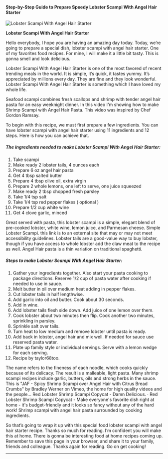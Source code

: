             

#### Step-by-Step Guide to Prepare Speedy Lobster Scampi With Angel Hair Starter

![Lobster Scampi With Angel Hair Starter](https://img-global.cpcdn.com/recipes/6686179184345088/751x532cq70/lobster-scampi-with-angel-hair-starter-recipe-main-photo.jpg)

**Lobster Scampi With Angel Hair Starter**

Hello everybody, I hope you are having an amazing day today. Today, we’re going to prepare a special dish, lobster scampi with angel hair starter. One of my favorites food recipes. For mine, I will make it a little bit tasty. This is gonna smell and look delicious.

Lobster Scampi With Angel Hair Starter is one of the most favored of recent trending meals in the world. It is simple, it’s quick, it tastes yummy. It’s appreciated by millions every day. They are fine and they look wonderful. Lobster Scampi With Angel Hair Starter is something which I have loved my whole life.

Seafood scampi combines fresh scallops and shrimp with tender angel hair pasta for an easy weeknight dinner. In this video I'm showing how to make Shrimp Scampi with Angel Hair Pasta. This video was inspired by Chef Gordon Ramsay.

To begin with this recipe, we must first prepare a few ingredients. You can have lobster scampi with angel hair starter using 11 ingredients and 12 steps. Here is how you can achieve that.

##### The ingredients needed to make Lobster Scampi With Angel Hair Starter:

1.  Take scampi
2.  Make ready 2 lobster tails, 4 ounces each
3.  Prepare 6 oz angel hair pasta
4.  Get 4 tbsp salted butter
5.  Prepare 4 tbsp olive oil, extra virgin
6.  Prepare 2 whole lemons, one left to serve, one juice squeezed
7.  Make ready 2 tbsp chopped fresh parsley
8.  Take 1/4 tsp salt
9.  Take 1/4 tsp red pepper flakes ( optional )
10.  Prepare 1/2 cup white wine
11.  Get 4 clove garlic, minced

Great served with pasta, this lobster scampi is a simple, elegant blend of pre-cooked lobster, white wine, lemon juice, and Parmesan cheese. Simple Lobster Scampi. this link is to an external site that may or may not meet accessibility guidelines. Lobster tails are a good-value way to buy lobster, though if you have access to whole lobster add the claw meat to the recipe as well. Angel Hair pasta is a thin variation on traditional spaghetti.

##### Steps to make Lobster Scampi With Angel Hair Starter:

1.  Gather your ingredients together. Also start your pasta cooking to package directions. Reserve 1/2 cup of pasta water after cooking if needed to use in sauce.
2.  Melt butter in oil over medium heat adding in pepper flakes.
3.  Cut lobster tails in half lengthwise.
4.  Add garlic into oil and butter. Cook about 30 seconds.
5.  Add in wine.
6.  Add lobster tails flesh side down. Add juice of one lemon over them.
7.  Cook lobster about two minutes then flip. Cook another two minutes, sprinkling in parsley.
8.  Sprinkle salt over tails.
9.  Turn heat to low medium and remove lobster until pasta is ready.
10.  Add back in lobster, angel hair and mix well. If needed for sauce use reserved pasta water.
11.  Plate up family style or individual servings. Serve with a lemon wedge for each serving.
12.  Recipe by taylor68too.

The name refers to the fineness of each noodle, which cooks quickly because of its delicacy. The result is a malleable, light pasta. Many shrimp scampi recipes include garlic, butters, oils and strong herbs in the sauce. This is "JAF - Spicy Shrimp Scampi over Angel Hair with Citrus Bread Crumbs" by Bradley Werner on Vimeo, the home for high quality videos and the people… Red Lobster Shrimp Scampi Copycat - Damn Delicious. · Red Lobster Shrimp Scampi Copycat - Make everyone's favorite dish right at home - it's budget-friendly and it looks so fancy without any of the hard work! Shrimp scampi with angel hair pasta surrounded by cooking ingredients.

So that’s going to wrap it up with this special food lobster scampi with angel hair starter recipe. Thanks so much for reading. I’m confident you will make this at home. There is gonna be interesting food at home recipes coming up. Remember to save this page in your browser, and share it to your family, friends and colleague. Thanks again for reading. Go on get cooking!

* * *